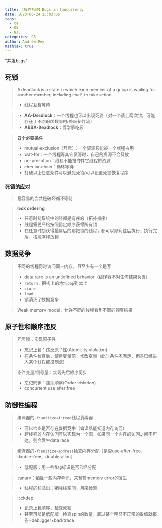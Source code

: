 ```yaml
---
title: 【操作系统】Bugs in Concurrency
date: 2023-06-24 15:03:06
tags:
  - CS
  - OS
  - NJU
categories: CS
author: Andrew-Rey
mathjax: true
---
```


"并发bugs"

<!--more-->

## 死锁

> A deadlock is a state in which each member of a group is waiting for another member, including itself, to take action
>
> - 线程互相等待

> - **AA-Deadlock**：一个线程也可以出现死锁（对一个锁上两次锁，可能存在于不同的函数调用/终端执行流）
> - **ABBA-Deadlock**：哲学家吃饭

> **四个必要条件**
>
> - mutual-exclusion（互斥）：一个资源只能被一个线程占用
> - wat-for：一个线程等其它资源时，自己的资源不会释放
> - no-preeption：线程不能抢夺其它线程的资源
> - circular-chain：循环等待
> - 打破以上任意条件可以避免死锁/可以设置死锁恢复程序

### 死锁的应对

> 最容易的当然是破坏循环等待

> **lock ordering**
>
> - 任意时刻系统中的锁都是有序的（拓扑排序）
> - 线程需要严格按照固定顺序获得所有锁
> - 在任意时刻获得最靠后的那把锁的线程，都可以顺利往后执行，执行完后，按顺序释放锁

## 数据竞争

> 不同的线程同时访问同一内存，且至少有一个是写
> 
> - data race is an undefined behavior（编译器不对任何结果负责）
> - `return`：把栈上的地址`pop`到pc上
> - `store`
> - `load`
> - 锁消灭了数据竞争

> Weak memory model：允许不同的线程看到不同的观察结果

## 原子性和顺序违反

> 互斥锁：实现原子性
> - 忘记上锁：违反原子性(Atomicity violation)
> - 在条件检查后，使用变量前，修改变量（此时条件不满足，但是已经进入某个线程或控制流）
>
> 条件变量/信号量：实现先后顺序同步
> - 忘记同步：违法顺序(Order violation)
> - concurrent use after free

## 防御性编程

> 编译器的`-fsanitize=thread`线程消毒器
>
> - 可以检查是否存在数据竞争（编译器能知道内存访问）
> - 跨线程的内存访问可以实现为一个图，如果同一个内存的访问之间不可达，则会发生data race

> 编译器的`-fsanitize=address`检查内存分配（是否use-after-free，double-free，double-alloc）
>
> - 低配版：用一些flag标识是否已经分配

> canary：牺牲一些内存单元，来预警memory error的发生
>
> - 线程的栈溢出：牺牲栈空间，用来检测

> lockdep
>
> - 记录上锁顺序，检查死锁
> - 甚至可以是低配版：检查spin的数量，超过某个明显不正常的数值就报告+debugger+backtrace